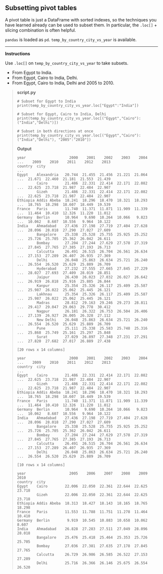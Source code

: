 ## Subsetting pivot tables

A pivot table is just a DataFrame with sorted indexes, so the techniques you have learned already can be used to subset them. In particular, the `.loc[]` + slicing combination is often helpful.

`pandas` is loaded as `pd`. `temp_by_country_city_vs_year` is available.

<hr>

**Instructions**

Use `.loc[]` on `temp_by_country_city_vs_year` to take subsets.

* From Egypt to India.
* From Egypt, Cairo to India, Delhi.
* From Egypt, Cairo to India, Delhi and 2005 to 2010.

> **script.py**
> ```
> # Subset for Egypt to India
> print(temp_by_country_city_vs_year.loc["Egypt":"India"])
> 
> # Subset for Egypt, Cairo to India, Delhi
> print(temp_by_country_city_vs_year.loc[("Egypt","Cairo"):("India","Delhi")])
> 
> # Subset in both directions at once
> print(temp_by_country_city_vs_year.loc[("Egypt","Cairo"):("India","Delhi"), "2005":"2010"])
> ```
> 
> **Output**
> ```
> year                    2000    2001    2002    2003    2004  ...    2009    2010    2011    2012    2013
> country  city                                                 ...
> Egypt    Alexandria   20.744  21.455  21.456  21.221  21.064  ...  21.671  22.460  21.181  21.553  21.439
>          Cairo        21.486  22.331  22.414  22.171  22.082  ...  22.625  23.718  21.987  22.484  22.907
>          Gizeh        21.486  22.331  22.414  22.171  22.082  ...  22.625  23.718  21.987  22.484  22.907
> Ethiopia Addis Abeba  18.241  18.296  18.470  18.321  18.293  ...  18.765  18.298  18.607  18.449  19.539
> France   Paris        11.740  11.371  11.871  11.909  11.339  ...  11.464  10.410  12.326  11.220  11.012
> Germany  Berlin       10.964   9.690  10.264  10.066   9.823  ...  10.062   8.607  10.556   9.964  10.122
> India    Ahmadabad    27.436  27.198  27.719  27.404  27.628  ...  28.096  28.018  27.290  27.027  27.609
>          Bangalore    25.338  25.528  25.755  25.925  25.252  ...  25.726  25.705  25.362  26.042  26.611
>          Bombay       27.204  27.244  27.629  27.578  27.319  ...  27.845  27.765  27.385  27.193  26.713
>          Calcutta     26.491  26.515  26.704  26.561  26.634  ...  27.153  27.289  26.407  26.935  27.369
>          Delhi        26.048  25.863  26.634  25.721  26.240  ...  26.554  26.520  25.629  25.889  26.709
>          Hyderabad    27.232  27.555  27.665  27.845  27.229  ...  28.027  27.693  27.409  28.019  28.851
>          Jaipur       26.430  26.023  27.032  26.027  26.642  ...  26.919  26.818  25.916  25.885  26.844
>          Kanpur       25.354  25.326  26.117  25.409  25.587  ...  25.987  26.022  25.062  25.445  26.121
>          Lakhnau      25.354  25.326  26.117  25.409  25.587  ...  25.987  26.022  25.062  25.445  26.121
>          Madras       28.812  29.163  29.246  29.273  28.811  ...  29.417  29.047  29.063  29.778  30.412
>          Nagpur       26.181  26.322  26.753  26.504  26.406  ...  27.139  26.927  26.005  26.328  27.112
>          New Delhi    26.048  25.863  26.634  25.721  26.240  ...  26.554  26.520  25.629  25.889  26.709
>          Pune         25.111  25.338  25.583  25.748  25.316  ...  25.868  25.749  25.161  25.297  25.848
>          Surat        27.029  26.897  27.348  27.231  27.291  ...  27.820  27.682  27.017  26.889  27.438
> 
> [20 rows x 14 columns]
> 
> year                    2000    2001    2002    2003    2004  ...    2009    2010    2011    2012    2013
> country  city                                                 ...
> Egypt    Cairo        21.486  22.331  22.414  22.171  22.082  ...  22.625  23.718  21.987  22.484  22.907
>          Gizeh        21.486  22.331  22.414  22.171  22.082  ...  22.625  23.718  21.987  22.484  22.907
> Ethiopia Addis Abeba  18.241  18.296  18.470  18.321  18.293  ...  18.765  18.298  18.607  18.449  19.539
> France   Paris        11.740  11.371  11.871  11.909  11.339  ...  11.464  10.410  12.326  11.220  11.012
> Germany  Berlin       10.964   9.690  10.264  10.066   9.823  ...  10.062   8.607  10.556   9.964  10.122
> India    Ahmadabad    27.436  27.198  27.719  27.404  27.628  ...  28.096  28.018  27.290  27.027  27.609
>          Bangalore    25.338  25.528  25.755  25.925  25.252  ...  25.726  25.705  25.362  26.042  26.611
>          Bombay       27.204  27.244  27.629  27.578  27.319  ...  27.845  27.765  27.385  27.193  26.713
>          Calcutta     26.491  26.515  26.704  26.561  26.634  ...  27.153  27.289  26.407  26.935  27.369
>          Delhi        26.048  25.863  26.634  25.721  26.240  ...  26.554  26.520  25.629  25.889  26.709
> 
> [10 rows x 14 columns]
> 
> year                    2005    2006    2007    2008    2009    2010
> country  city
> Egypt    Cairo        22.006  22.050  22.361  22.644  22.625  23.718
>          Gizeh        22.006  22.050  22.361  22.644  22.625  23.718
> Ethiopia Addis Abeba  18.313  18.427  18.143  18.165  18.765  18.298
> France   Paris        11.553  11.788  11.751  11.278  11.464  10.410
> Germany  Berlin        9.919  10.545  10.883  10.658  10.062   8.607
> India    Ahmadabad    26.828  27.283  27.511  27.049  28.096  28.018
>          Bangalore    25.476  25.418  25.464  25.353  25.726  25.705
>          Bombay       27.036  27.381  27.635  27.178  27.845  27.765
>          Calcutta     26.729  26.986  26.585  26.522  27.153  27.289
>          Delhi        25.716  26.366  26.146  25.675  26.554  26.520
> ```